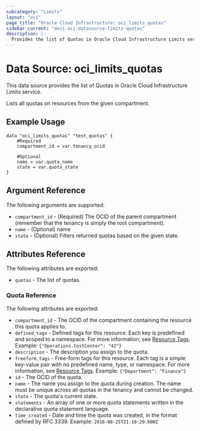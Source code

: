 ```yaml
---
subcategory: "Limits"
layout: "oci"
page_title: "Oracle Cloud Infrastructure: oci_limits_quotas"
sidebar_current: "docs-oci-datasource-limits-quotas"
description: |-
  Provides the list of Quotas in Oracle Cloud Infrastructure Limits service
---
```


# Data Source: oci_limits_quotas
This data source provides the list of Quotas in Oracle Cloud Infrastructure Limits service.

Lists all quotas on resources from the given compartment.

## Example Usage

```hcl
data "oci_limits_quotas" "test_quotas" {
	#Required
	compartment_id = var.tenancy_ocid

	#Optional
	name = var.quota_name
	state = var.quota_state
}
```

## Argument Reference

The following arguments are supported:

* `compartment_id` - (Required) The OCID of the parent compartment (remember that the tenancy is simply the root compartment). 
* `name` - (Optional) name
* `state` - (Optional) Filters returned quotas based on the given state.


## Attributes Reference

The following attributes are exported:

* `quotas` - The list of quotas.

### Quota Reference

The following attributes are exported:

* `compartment_id` - The OCID of the compartment containing the resource this quota applies to. 
* `defined_tags` - Defined tags for this resource. Each key is predefined and scoped to a namespace. For more information, see [Resource Tags](https://docs.cloud.oracle.com/iaas/Content/General/Concepts/resourcetags.htm). Example: `{"Operations.CostCenter": "42"}` 
* `description` - The description you assign to the quota.
* `freeform_tags` - Free-form tags for this resource. Each tag is a simple key-value pair with no predefined name, type, or namespace. For more information, see [Resource Tags](https://docs.cloud.oracle.com/iaas/Content/General/Concepts/resourcetags.htm). Example: `{"Department": "Finance"}` 
* `id` - The OCID of the quota.
* `name` - The name you assign to the quota during creation. The name must be unique across all quotas in the tenancy and cannot be changed. 
* `state` - The quota's current state.
* `statements` - An array of one or more quota statements written in the declarative quota statement language.
* `time_created` - Date and time the quota was created, in the format defined by RFC 3339. Example: `2016-08-25T21:10:29.600Z` 

